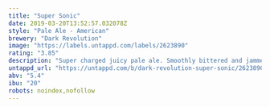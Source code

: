 ```yaml
---
title: "Super Sonic"
date: 2019-03-20T13:52:57.032078Z
style: "Pale Ale - American"
brewery: "Dark Revolution"
image: "https://labels.untappd.com/labels/2623890"
rating: "3.85"
description: "Super charged juicy pale ale. Smoothly bittered and jammed full of Simcoe and Amarillo then double dry hopped with Citra and Galaxy for a tropical fruit punch. "
untappd_url: "https://untappd.com/b/dark-revolution-super-sonic/2623890"
abv: "5.4"
ibu: "20"
robots: noindex,nofollow
---
```

